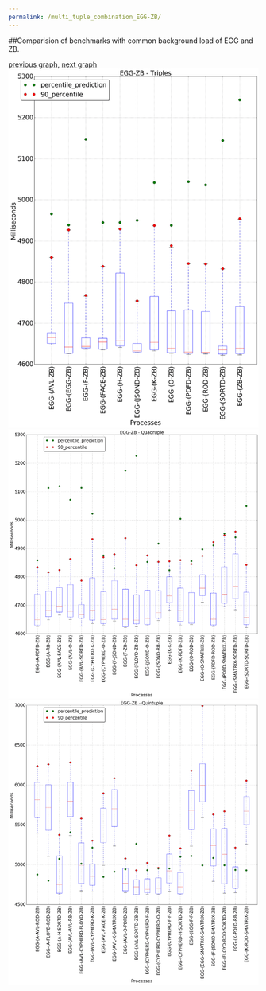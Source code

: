 ```yaml
---
permalink: /multi_tuple_combination_EGG-ZB/
---
```


##Comparision of benchmarks with common background load of EGG and ZB.

[previous graph](../multi_tuple_combination_EGG-SORTD/), [next graph](../multi_tuple_combination_F-AVL/)
![graph figure](./images/triple/EGG/EGG-ZB_box.png)![graph figure](./images/quadruple/EGG/EGG-ZB_box.png)![graph figure](./images/quintuple/EGG/EGG-ZB_box.png)